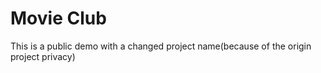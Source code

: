 # Movie Club

This is a public demo with a changed project name(because of the origin project privacy)

